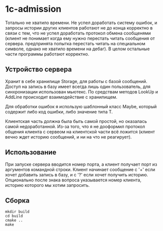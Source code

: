 # 1c-admission

Тотально не хватило времени. Не успел доработать систему ошибок, и запросы истории других клиентов работают не до конца корректно в связи с тем, что не успел доработать протокол обмена сообщенями (клиент не понимает когда ему нужно перестать читать сообщения от сервера. предпринята попытка перестать читать на специальном символе, однако не хватило времени на дебаг).
В целом остальные части программы работают корректно.

## Устройство сервера

Хранит в себе хранилище Storage, для работы с базой сообщений. Доступ на запись в базу имеет всегда лишь один пользователь, для синхронизации использован мьютекс. По средствам методов LookUp и AddLine происходит взаимодействие с хранилищем. 

Для обработки ошибок я использую шаблонный класс Maybe<T>, который содержит либо код ошибки, либо значение типа T.
  
Клиентская часть должна была быть самой простой, но оказалась самой недоработанной. Из-за того, что я не дооформил протокол общения клиента с сервеом на клиентской части всё ложится (клиент вечно ждет историю сообщений, и ни на что не реагирует).

## Использование

При запуске сервера вводится номер порта, а клиент получает порт из аргументов командной строки. Клиент начинает сообщение с '+' если хочет добавить запись в базу, и с '?' если хочет получить историю. Опционально после знака вопроса указывается номер клиента, историю которого мы хотим запросить.

## Сборка

```
mkdir build
cd build
cmake ..
make
```
